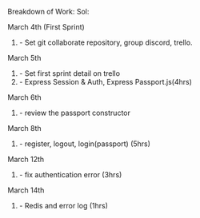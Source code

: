 Breakdown of Work:
Sol:

March 4th (First Sprint)

1. <Set up group> - Set git collaborate repository, group discord, trello.

March 5th

1. <Update trello> - Set first sprint detail on trello
2. <Watching Youtube> - Express Session & Auth, Express Passport.js(4hrs)

March 6th

1. <Review Passport lab> - review the passport constructor

March 8th

1. <authentication> - register, logout, login(passport) (5hrs)

March 12th

1. <authentication> - fix authentication error (3hrs)

March 14th

1. <authentication> - Redis and error log (1hrs)

<!-- I also needed to research on Youtube and Google the following things:

1. <Insert Video or Link to thing you needed to research> -->
